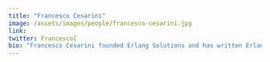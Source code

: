 ```yaml
---
title: "Francesco Cesarini"
image: /assets/images/people/francesco-cesarini.jpg
link:
twitter: FrancescoC
bio: "Francesco Cesarini founded Erlang Solutions and has written Erlang Programming and Designing for Scalability with Erlang/OTP."
---
```

